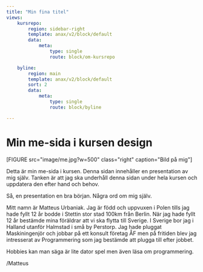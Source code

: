 ```yaml
---
title: "Min fina titel"
views:
    kursrepo:
        region: sidebar-right
        template: anax/v2/block/default
        data:
            meta:
                type: single
                route: block/om-kursrepo

    byline:
        region: main
        template: anax/v2/block/default
        sort: 2
        data:
            meta:
                type: single
                route: block/byline

---
```

Min me-sida i kursen design
=========================


[FIGURE src="image/me.jpg?w=500" class="right" caption="Bild på mig"]

Detta är min me-sida i kursen. Denna sidan innehåller en presentation av mig själv. Tanken är att jag ska underhåll denna sidan under hela kursen och uppdatera den efter hand och behov.

Så, en presentation en bra början. Några ord om mig själv.

Mitt namn är Matteus Urbaniak. Jag är född och uppvuxen i Polen tills jag hade fyllt 12 år bodde i Stettin stor stad 100km från Berlin.
När jag hade fyllt 12 år bestämde mina föräldrar att vi ska flytta till Sverige. I Sverige bor jag i Halland utanför Halmstad i små by Perstorp. Jag hade pluggat Maskiningenjör och jobbar på ett konsult företag ÅF men på fritiden blev jag intresserat av Programmering som jag bestämde att plugga till efter jobbet.

Hobbies kan man säga är lite dator spel men även läsa om programmering.

/Matteus
